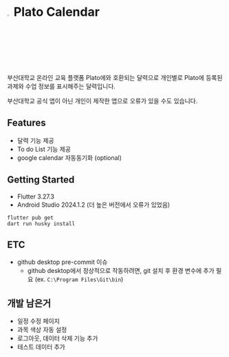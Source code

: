 # <img src = "https://user-images.githubusercontent.com/38664481/115961026-9114f000-a54f-11eb-90c0-aab964dd9202.png" width="3%">Plato Calendar

부산대학교 온라인 교육 플랫폼 Plato에와 호환되는 달력으로
개인별로 Plato에 등록된 과제와 수업 정보를 표시해주는 달력입니다.

부산대학교 공식 앱이 아닌 개인이 제작한 앱으로 오류가 있을 수도 있습니다.

## Features

- 달력 기능 제공
- To do List 기능 제공
- google calendar 자동동기화 (optional)

## Getting Started

- Flutter 3.27.3
- Android Studio 2024.1.2 (더 높은 버전에서 오류가 있었음)


```shell
flutter pub get
dart run husky install
```


## ETC
- github desktop pre-commit 이슈
  - github desktop에서 정상적으로 작동하려면, git 설치 후 환경 변수에 추가 필요 (ex. `C:\Program Files\Git\bin`)

## 개발 남은거
- 일정 수정 페이지
- 과목 색상 자동 설정
- 로그아웃, 데이터 삭제 기능 추가
- 테스트 데이터 추가
